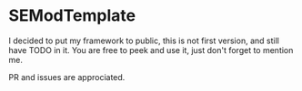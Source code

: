# SEModTemplate
I decided to put my framework to public, this is not first version, and still have TODO in it.
You are free to peek and use it, just don't forget to mention me.

PR and issues are approciated.

